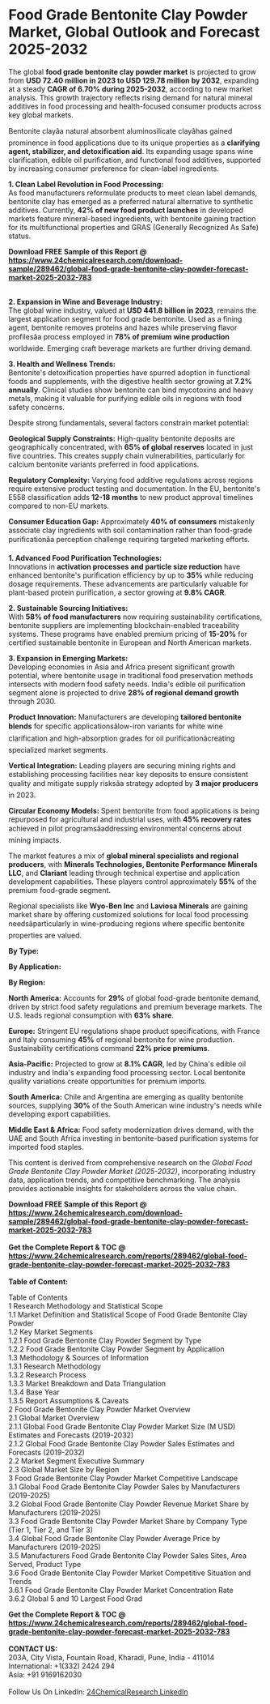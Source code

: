 <h1>Food Grade Bentonite Clay Powder Market, Global Outlook and Forecast 2025-2032</h1><p>The global <strong>food grade bentonite clay powder market</strong> is projected to grow from <strong>USD 72.40 million in 2023 to USD 129.78 million by 2032</strong>, expanding at a steady <strong>CAGR of 6.70% during 2025-2032</strong>, according to new market analysis. This growth trajectory reflects rising demand for natural mineral additives in food processing and health-focused consumer products across key global markets.</p><p>Bentonite clayâa natural absorbent aluminosilicate clayâhas gained prominence in food applications due to its unique properties as a <strong>clarifying agent, stabilizer, and detoxification aid</strong>. Its expanding usage spans wine clarification, edible oil purification, and functional food additives, supported by increasing consumer preference for clean-label ingredients.</p><p><strong>1. Clean Label Revolution in Food Processing:</strong><br>
As food manufacturers reformulate products to meet clean label demands, bentonite clay has emerged as a preferred natural alternative to synthetic additives. Currently, <strong>42% of new food product launches</strong> in developed markets feature mineral-based ingredients, with bentonite gaining traction for its multifunctional properties and GRAS (Generally Recognized As Safe) status.</p><div><b>Download FREE Sample of this Report @ 
            <a href="https://www.24chemicalresearch.com/download-sample/289462/global-food-grade-bentonite-clay-powder-forecast-market-2025-2032-783">
            https://www.24chemicalresearch.com/download-sample/289462/global-food-grade-bentonite-clay-powder-forecast-market-2025-2032-783</a></b></div><br><p><strong>2. Expansion in Wine and Beverage Industry:</strong><br>
The global wine industry, valued at <strong>USD 441.8 billion in 2023</strong>, remains the largest application segment for food grade bentonite. Used as a fining agent, bentonite removes proteins and hazes while preserving flavor profilesâa process employed in <strong>78% of premium wine production</strong> worldwide. Emerging craft beverage markets are further driving demand.</p><p><strong>3. Health and Wellness Trends:</strong><br>
Bentonite's detoxification properties have spurred adoption in functional foods and supplements, with the digestive health sector growing at <strong>7.2% annually</strong>. Clinical studies show bentonite can bind mycotoxins and heavy metals, making it valuable for purifying edible oils in regions with food safety concerns.</p><p>Despite strong fundamentals, several factors constrain market potential:</p><p><strong>Geological Supply Constraints:</strong> High-quality bentonite deposits are geographically concentrated, with <strong>65% of global reserves</strong> located in just five countries. This creates supply chain vulnerabilities, particularly for calcium bentonite variants preferred in food applications.</p><p><strong>Regulatory Complexity:</strong> Varying food additive regulations across regions require extensive product testing and documentation. In the EU, bentonite's E558 classification adds <strong>12-18 months</strong> to new product approval timelines compared to non-EU markets.</p><p><strong>Consumer Education Gap:</strong> Approximately <strong>40% of consumers</strong> mistakenly associate clay ingredients with soil contamination rather than food-grade purificationâa perception challenge requiring targeted marketing efforts.</p><p><strong>1. Advanced Food Purification Technologies:</strong><br>
Innovations in <strong>activation processes and particle size reduction</strong> have enhanced bentonite's purification efficiency by up to <strong>35%</strong> while reducing dosage requirements. These advancements are particularly valuable for plant-based protein purification, a sector growing at <strong>9.8% CAGR</strong>.</p><p><strong>2. Sustainable Sourcing Initiatives:</strong><br>
With <strong>58% of food manufacturers</strong> now requiring sustainability certifications, bentonite suppliers are implementing blockchain-enabled traceability systems. These programs have enabled premium pricing of <strong>15-20%</strong> for certified sustainable bentonite in European and North American markets.</p><p><strong>3. Expansion in Emerging Markets:</strong><br>
Developing economies in Asia and Africa present significant growth potential, where bentonite usage in traditional food preservation methods intersects with modern food safety needs. India's edible oil purification segment alone is projected to drive <strong>28% of regional demand growth</strong> through 2030.</p><p><strong>Product Innovation:</strong> Manufacturers are developing <strong>tailored bentonite blends</strong> for specific applicationsâlow-iron variants for white wine clarification and high-absorption grades for oil purificationâcreating specialized market segments.</p><p><strong>Vertical Integration:</strong> Leading players are securing mining rights and establishing processing facilities near key deposits to ensure consistent quality and mitigate supply risksâa strategy adopted by <strong>3 major producers</strong> in 2023.</p><p><strong>Circular Economy Models:</strong> Spent bentonite from food applications is being repurposed for agricultural and industrial uses, with <strong>45% recovery rates</strong> achieved in pilot programsâaddressing environmental concerns about mining impacts.</p><p>The market features a mix of <strong>global mineral specialists and regional producers</strong>, with <strong>Minerals Technologies, Bentonite Performance Minerals LLC</strong>, and <strong>Clariant</strong> leading through technical expertise and application development capabilities. These players control approximately <strong>55%</strong> of the premium food-grade segment.</p><p>Regional specialists like <strong>Wyo-Ben Inc</strong> and <strong>Laviosa Minerals</strong> are gaining market share by offering customized solutions for local food processing needsâparticularly in wine-producing regions where specific bentonite properties are valued.</p><p><strong>By Type:</strong></p><p><strong>By Application:</strong></p><p><strong>By Region:</strong></p><p><strong>North America:</strong> Accounts for <strong>29%</strong> of global food-grade bentonite demand, driven by strict food safety regulations and premium beverage markets. The U.S. leads regional consumption with <strong>63% share</strong>.</p><p><strong>Europe:</strong> Stringent EU regulations shape product specifications, with France and Italy consuming <strong>45%</strong> of regional bentonite for wine production. Sustainability certifications command <strong>22% price premiums</strong>.</p><p><strong>Asia-Pacific:</strong> Projected to grow at <strong>8.1% CAGR</strong>, led by China's edible oil industry and India's expanding food processing sector. Local bentonite quality variations create opportunities for premium imports.</p><p><strong>South America:</strong> Chile and Argentina are emerging as quality bentonite sources, supplying <strong>30%</strong> of the South American wine industry's needs while developing export capabilities.</p><p><strong>Middle East &amp; Africa:</strong> Food safety modernization drives demand, with the UAE and South Africa investing in bentonite-based purification systems for imported food staples.</p><p>This content is derived from comprehensive research on the <em>Global Food Grade Bentonite Clay Powder Market (2025-2032)</em>, incorporating industry data, application trends, and competitive benchmarking. The analysis provides actionable insights for stakeholders across the value chain.</p><div><b>Download FREE Sample of this Report @ 
            <a href="https://www.24chemicalresearch.com/download-sample/289462/global-food-grade-bentonite-clay-powder-forecast-market-2025-2032-783">
            https://www.24chemicalresearch.com/download-sample/289462/global-food-grade-bentonite-clay-powder-forecast-market-2025-2032-783</a></b></div><br><div><b>Get the Complete Report & TOC @ 
            <a href="https://www.24chemicalresearch.com/reports/289462/global-food-grade-bentonite-clay-powder-forecast-market-2025-2032-783">
            https://www.24chemicalresearch.com/reports/289462/global-food-grade-bentonite-clay-powder-forecast-market-2025-2032-783</a></b></div><br>
            <b>Table of Content:</b><p>Table of Contents<br />
1 Research Methodology and Statistical Scope<br />
1.1 Market Definition and Statistical Scope of Food Grade Bentonite Clay Powder<br />
1.2 Key Market Segments<br />
1.2.1 Food Grade Bentonite Clay Powder Segment by Type<br />
1.2.2 Food Grade Bentonite Clay Powder Segment by Application<br />
1.3 Methodology & Sources of Information<br />
1.3.1 Research Methodology<br />
1.3.2 Research Process<br />
1.3.3 Market Breakdown and Data Triangulation<br />
1.3.4 Base Year<br />
1.3.5 Report Assumptions & Caveats<br />
2 Food Grade Bentonite Clay Powder Market Overview<br />
2.1 Global Market Overview<br />
2.1.1 Global Food Grade Bentonite Clay Powder Market Size (M USD) Estimates and Forecasts (2019-2032)<br />
2.1.2 Global Food Grade Bentonite Clay Powder Sales Estimates and Forecasts (2019-2032)<br />
2.2 Market Segment Executive Summary<br />
2.3 Global Market Size by Region<br />
3 Food Grade Bentonite Clay Powder Market Competitive Landscape<br />
3.1 Global Food Grade Bentonite Clay Powder Sales by Manufacturers (2019-2025)<br />
3.2 Global Food Grade Bentonite Clay Powder Revenue Market Share by Manufacturers (2019-2025)<br />
3.3 Food Grade Bentonite Clay Powder Market Share by Company Type (Tier 1, Tier 2, and Tier 3)<br />
3.4 Global Food Grade Bentonite Clay Powder Average Price by Manufacturers (2019-2025)<br />
3.5 Manufacturers Food Grade Bentonite Clay Powder Sales Sites, Area Served, Product Type<br />
3.6 Food Grade Bentonite Clay Powder Market Competitive Situation and Trends<br />
3.6.1 Food Grade Bentonite Clay Powder Market Concentration Rate<br />
3.6.2 Global 5 and 10 Largest Food Grad</p><div><b>Get the Complete Report & TOC @ 
            <a href="https://www.24chemicalresearch.com/reports/289462/global-food-grade-bentonite-clay-powder-forecast-market-2025-2032-783">
            https://www.24chemicalresearch.com/reports/289462/global-food-grade-bentonite-clay-powder-forecast-market-2025-2032-783</a></b></div><br><b>CONTACT US:</b><br>
            203A, City Vista, Fountain Road, Kharadi, Pune, India - 411014<br>
            International: +1(332) 2424 294<br>
            Asia: +91 9169162030 <br><br>
            Follow Us On LinkedIn: <a href="https://www.linkedin.com/company/24chemicalresearch/">24ChemicalResearch LinkedIn</a>